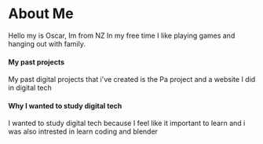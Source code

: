 # About Me
Hello my is Oscar, Im from NZ
In my free time I like playing games and hanging out with family.

#### My past projects
My past digital projects that i've created is the Pa project and a website I did in digital tech 

#### Why I wanted to study digital tech
I wanted to study digital tech because I feel like it important to learn and i was also intrested in learn coding and blender


